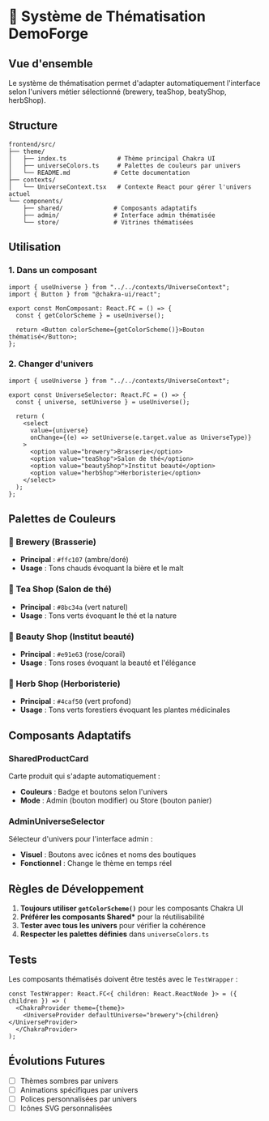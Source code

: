 # 🎨 Système de Thématisation DemoForge

## Vue d'ensemble

Le système de thématisation permet d'adapter automatiquement l'interface selon l'univers métier sélectionné (brewery, teaShop, beatyShop, herbShop).

## Structure

```
frontend/src/
├── theme/
│   ├── index.ts              # Thème principal Chakra UI
│   ├── universeColors.ts     # Palettes de couleurs par univers
│   └── README.md            # Cette documentation
├── contexts/
│   └── UniverseContext.tsx   # Contexte React pour gérer l'univers actuel
└── components/
    ├── shared/              # Composants adaptatifs
    ├── admin/               # Interface admin thématisée
    └── store/               # Vitrines thématisées
```

## Utilisation

### 1. Dans un composant

```tsx
import { useUniverse } from "../../contexts/UniverseContext";
import { Button } from "@chakra-ui/react";

export const MonComposant: React.FC = () => {
  const { getColorScheme } = useUniverse();

  return <Button colorScheme={getColorScheme()}>Bouton thématisé</Button>;
};
```

### 2. Changer d'univers

```tsx
import { useUniverse } from "../../contexts/UniverseContext";

export const UniverseSelector: React.FC = () => {
  const { universe, setUniverse } = useUniverse();

  return (
    <select
      value={universe}
      onChange={(e) => setUniverse(e.target.value as UniverseType)}
    >
      <option value="brewery">Brasserie</option>
      <option value="teaShop">Salon de thé</option>
      <option value="beautyShop">Institut beauté</option>
      <option value="herbShop">Herboristerie</option>
    </select>
  );
};
```

## Palettes de Couleurs

### 🍺 Brewery (Brasserie)

- **Principal** : `#ffc107` (ambre/doré)
- **Usage** : Tons chauds évoquant la bière et le malt

### 🍵 Tea Shop (Salon de thé)

- **Principal** : `#8bc34a` (vert naturel)
- **Usage** : Tons verts évoquant le thé et la nature

### 💄 Beauty Shop (Institut beauté)

- **Principal** : `#e91e63` (rose/corail)
- **Usage** : Tons roses évoquant la beauté et l'élégance

### 🌿 Herb Shop (Herboristerie)

- **Principal** : `#4caf50` (vert profond)
- **Usage** : Tons verts forestiers évoquant les plantes médicinales

## Composants Adaptatifs

### SharedProductCard

Carte produit qui s'adapte automatiquement :

- **Couleurs** : Badge et boutons selon l'univers
- **Mode** : Admin (bouton modifier) ou Store (bouton panier)

### AdminUniverseSelector

Sélecteur d'univers pour l'interface admin :

- **Visuel** : Boutons avec icônes et noms des boutiques
- **Fonctionnel** : Change le thème en temps réel

## Règles de Développement

1. **Toujours utiliser `getColorScheme()`** pour les composants Chakra UI
2. **Préférer les composants Shared\*** pour la réutilisabilité
3. **Tester avec tous les univers** pour vérifier la cohérence
4. **Respecter les palettes définies** dans `universeColors.ts`

## Tests

Les composants thématisés doivent être testés avec le `TestWrapper` :

```tsx
const TestWrapper: React.FC<{ children: React.ReactNode }> = ({ children }) => (
  <ChakraProvider theme={theme}>
    <UniverseProvider defaultUniverse="brewery">{children}</UniverseProvider>
  </ChakraProvider>
);
```

## Évolutions Futures

- [ ] Thèmes sombres par univers
- [ ] Animations spécifiques par univers
- [ ] Polices personnalisées par univers
- [ ] Icônes SVG personnalisées
